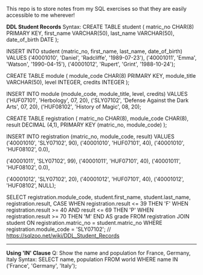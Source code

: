 This repo is to store notes from my SQL exercises so that they are easily accessible to me wherever!

**DDL Student Records** 
Syntax:
CREATE TABLE student (
	matric_no CHAR(8) PRIMARY KEY,
  first_name VARCHAR(50),
  last_name VARCHAR(50),
  date_of_birth DATE
);

INSERT INTO student (matric_no, first_name, last_name, date_of_birth)
VALUES
('40001010', 'Daniel', 'Radcliffe', '1989-07-23'), 
('40001011', 'Emma', 'Watson', '1990-04-15'),
('40001012', 'Rupert', 'Grint', '1988-10-24');

CREATE TABLE module (
	module_code CHAR(8) PRIMARY KEY,
  module_title VARCHAR(50),
  level INTEGER,
  credits INTEGER
);

INSERT INTO module (module_code, module_title, level, credits)
VALUES
('HUF07101', 'Herbology', 07, 20),
('SLY07102', 'Defense Against the Dark Arts', 07, 20),
('HUF08102', 'History of Magic', 08, 20);


CREATE TABLE registration (
  matric_no CHAR(8),
	module_code CHAR(8),
  result DECIMAL (4,1),
  PRIMARY KEY (matric_no, module_code)
);

INSERT INTO registration (matric_no, module_code, result)
VALUES
('40001010', 'SLY07102', 90),
('40001010', 'HUF07101', 40),
('40001010', 'HUF08102', 0.0),

('40001011', 'SLY07102', 99),
('40001011', 'HUF07101', 40),
('40001011', 'HUF08102', 0.0),

('40001012', 'SLY07102', 20),
('40001012', 'HUF07101', 40),
('40001012', 'HUF08102', NULL);


SELECT registration.module_code, student.first_name, student.last_name, registration.result,
CASE
 	WHEN registration.result <= 39 THEN 'F'
  WHEN registration.result >= 40 AND result <= 69 THEN 'P' 
  WHEN registration.result >= 70 THEN 'M'
 END AS grade
FROM registration
JOIN student
	ON registration.matric_no = student.matric_no
 WHERE registration.module_code = 'SLY07102';
// https://sqlzoo.net/wiki/DDL_Student_Records

----
**Using 'IN' Clause**
Q: Show the name and population for France, Germany, Italy
Syntax:
SELECT name, population
FROM world
WHERE name IN ('France', 'Germany', 'Italy');

